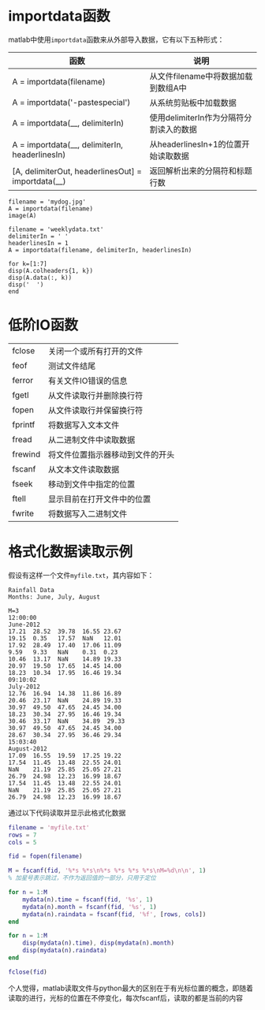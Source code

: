 # importdata函数

matlab中使用`importdata`函数来从外部导入数据，它有以下五种形式：

|函数|说明|
|--|--|
|A = importdata(filename)|从文件filename中将数据加载到数组A中|
|A = importdata('-pastespecial')|从系统剪贴板中加载数据|
|A = importdata(__, delimiterIn)|使用delimiterIn作为分隔符分割读入的数据|
|A = importdata(__, delimiterIn, headerlinesIn)|从headerlinesIn+1的位置开始读取数据|
|[A, delimiterOut, headerlinesOut] = importdata(__)|返回解析出来的分隔符和标题行数|



```
filename = 'mydog.jpg'
A = importdata(filename)
image(A)
```



```
filename = 'weeklydata.txt'
delimiterIn = ' '
headerlinesIn = 1
A = importdata(filename, delimiterIn, headerlinesIn)

for k=[1:7]
disp(A.colheaders{1, k})
disp(A.data(:, k))
disp('  ')
end
```



# 低阶IO函数

|         |                                  |
| ------- | -------------------------------- |
| fclose  | 关闭一个或所有打开的文件         |
| feof    | 测试文件结尾                     |
| ferror  | 有关文件IO错误的信息             |
| fgetl   | 从文件读取行并删除换行符         |
| fopen   | 从文件读取行并保留换行符         |
| fprintf | 将数据写入文本文件               |
| fread   | 从二进制文件中读取数据           |
| frewind | 将文件位置指示器移动到文件的开头 |
| fscanf  | 从文本文件读取数据               |
| fseek   | 移动到文件中指定的位置           |
| ftell   | 显示目前在打开文件中的位置       |
| fwrite  | 将数据写入二进制文件             |

# 格式化数据读取示例

假设有这样一个文件`myfile.txt`，其内容如下：

```
Rainfall Data
Months: June, July, August

M=3
12:00:00
June-2012
17.21  28.52  39.78  16.55 23.67
19.15  0.35   17.57  NaN   12.01
17.92  28.49  17.40  17.06 11.09
9.59   9.33   NaN    0.31  0.23 
10.46  13.17  NaN    14.89 19.33
20.97  19.50  17.65  14.45 14.00
18.23  10.34  17.95  16.46 19.34
09:10:02
July-2012
12.76  16.94  14.38  11.86 16.89
20.46  23.17  NaN    24.89 19.33
30.97  49.50  47.65  24.45 34.00
18.23  30.34  27.95  16.46 19.34
30.46  33.17  NaN    34.89  29.33
30.97  49.50  47.65  24.45 34.00
28.67  30.34  27.95  36.46 29.34
15:03:40
August-2012
17.09  16.55  19.59  17.25 19.22
17.54  11.45  13.48  22.55 24.01
NaN    21.19  25.85  25.05 27.21
26.79  24.98  12.23  16.99 18.67
17.54  11.45  13.48  22.55 24.01
NaN    21.19  25.85  25.05 27.21
26.79  24.98  12.23  16.99 18.67
```

通过以下代码读取并显示此格式化数据

```matlab
filename = 'myfile.txt'
rows = 7
cols = 5

fid = fopen(filename)

M = fscanf(fid, '%*s %*s\n%*s %*s %*s %*s\nM=%d\n\n', 1)
% 加星号表示跳过，不作为返回值的一部分，只用于定位

for n = 1:M
	mydata(n).time = fscanf(fid, '%s', 1)
	mydata(n).month = fscanf(fid, '%s', 1)
	mydata(n).raindata = fscanf(fid, '%f', [rows, cols])
end

for n = 1:M
	disp(mydata(n).time), disp(mydata(n).month)
	disp(mydata(n).raindata)
end

fclose(fid)
```

个人觉得，matlab读取文件与python最大的区别在于有光标位置的概念，即随着读取的进行，光标的位置在不停变化，每次fscanf后，读取的都是当前的内容
